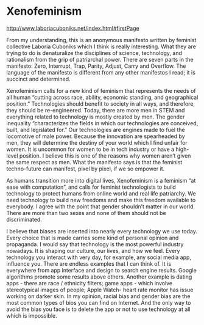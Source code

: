 # Xenofeminism 
http://www.laboriacuboniks.net/index.html#firstPage

From my understanding, this is an anonymous manifesto written by feminist collective Laboria Cuboniks which I think is really interesting. What they are trying to do is denaturalize the disciplines of science, technology, and rationalism from the grip of patriarchal power. There are seven parts in the manifesto: Zero, Interrupt, Trap, Parity, Adjust, Carry and Overflow. The language of the manifesto is different from any other manifestos I read; it is succinct and determined. 

Xenofeminism calls for a new kind of feminism that represents the needs of all human “cutting across race, ability, economic standing, and geographical position.” Technologies should benefit to society in all ways, and therefore, they should be re-engineered. Today, there are more men in STEM and everything related to technology is mostly created by men. The gender inequality “characterizes the fields in which our technologies are conceived, built, and legislated for.” Our technologies are engines made to fuel the locomotive of male power. Because the innovation are spearheaded by men, they will determine the destiny of your world which I find unfair for women. It is uncommon for women to be in tech industry or have a high-level position. I believe this is one of the reasons why women aren’t given the same respect as men. What the manifesto says is that  the feminist techno-future can manifest, pixel by pixel, if we so empower it. 

As humans transition more into digital lives, Xenofeminism is a feminism “at ease with computation”, and calls for feminist technologists to build technology to protect humans from online world and real life patriarchy. We need technology to build new freedoms and make this freedom available to everybody.  I agree with the point that gender shouldn’t matter in our world. There are more than two sexes and none of them should not be discriminated.  

I believe that biases are inserted into nearly every technology we use today. Every choice that is made carries some kind of personal opinion and propaganda. I would say that technology is the most powerful industry nowadays. It is shaping our culture, our lives, and how we feel. Every technology you interact with very day, for example, any social media app, influence you. There are endless examples that I can think of. It is everywhere from app interface and design to search engine results. Google algorithms promote some results above others. Another example is dating apps - there are race / ethnicity filters; game apps - which involve stereotypical images of people; Apple Watch- heart rate monitor has issue working on darker skin. In my opinion, racial bias and gender bias are the most common types of bios you can find on Internet. And the only way to avoid the bias you face is to delete the app or not to use technology at all which is impossible. 
